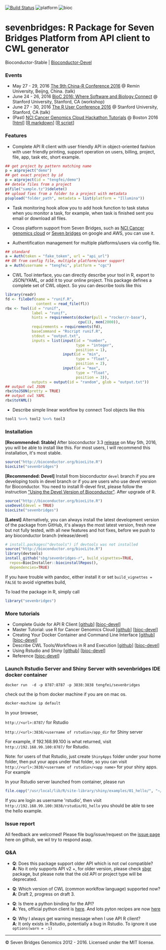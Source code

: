 [![Build Status](https://travis-ci.org/sbg/sevenbridges-r.svg?branch=master)](https://travis-ci.org/sbg/sevenbridges-r)
![platform](http://www.bioconductor.org/shields/availability/devel/sevenbridges.svg)
![bioc](http://www.bioconductor.org/shields/years-in-bioc/sevenbridges.svg)


# sevenbridges: R Package for Seven Bridges Platform from API client to CWL generator 

Bioconductor-Stable |  [Bioconductor-Devel](http://bioconductor.org/packages/3.3/bioc/html/sevenbridges.html) 

### Events

- May 27 - 29, 2016 [The 9th China-R Conference 2016](http://china-r.org/bj2016/index.html) @ Remin University, Beijng, China. (talk)
- June 24 - 26, 2016 [BioC 2016: Where Software and Biology Connect](http://bioconductor.org/help/course-materials/2016/BioC2016/) @ Stanford University, Stanford, CA (workshop)
- June 27 - 30, 2016 [The R User Conference 2016](http://user2016.org/) @ Stanford University, Stanford, CA (talk)
- (Past) [NCI Cancer Genomics Cloud Hackathon Tutorials](http://www.cancergenomicscloud.org/hacking-cancer/) @ Boston 2016
[[html](http://www.tengfei.name/sevenbridges/vignettes/bioc-workflow.html)] 
[[R markdown](http://www.tengfei.name/sevenbridges/vignettes/bioc-workflow.Rmd)] 
[[R script](http://www.tengfei.name/sevenbridges/vignettes/bioc-workflow.R)]

### Features

- Complete API R client with user friendly API in object-oriented fashion with user friendly printing, support operation on users, billing, project, file, app, task etc, short example.

```r
## get project by pattern matching name
p = a$project("demo")
## get exact project by id
p = a$project(id = "tengfei/demo")
## detele files from a project
p$file("sample.tz")$delete()
## upload fies from a folder to a project with metadata
p$upload("folder_path", metadata = list(platform = "Illumina"))
```

- Task monitoring hook allow you to add hook function to task status when you monitor a task, for example, when task is finished sent you email or download all files.

- Cross platform support from Seven
  Bridges, such as [NCI Cancer genomics cloud](http://www.cancergenomicscloud.org/) or [Seven bridges](https://www.sbgenomics.com/) on google and
  AWS, you can use it.

- Authentification management for multiple platforms/users via config file.

```r
## standard 
a = Auth(token = "fake_token", url = "api_url")
## OR from config file, multiple platform/user support
a = Auth(username = "tengfei", platform = "cgc")
```

- CWL Tool interface, you can directly describe your tool in R, export to JSON/YAML, or add it to your online project. This package defines a complete set
of CWL object. So you can describe tools like this

```r
library(readr)
fd <- fileDef(name = "runif.R",
              content = read_file(fl))
rbx <- Tool(id = "runif", 
            label = "runif",
            hints = requirements(docker(pull = "rocker/r-base"), 
                                 cpu(1), mem(2000)),
            requirements = requirements(fd),
            baseCommand = "Rscript runif.R",
            stdout = "output.txt",
            inputs = list(input(id = "number",
                                type = "integer",
                                position = 1),
                          input(id = "min",
                                type = "float",
                                position = 2),
                          input(id = "max",
                                type = "float",
                                position = 3)),
            outputs = output(id = "random", glob = "output.txt")) 
## output cwl JSON            
rbx$toJSON(pretty = TRUE) 
## output cwl YAML
rbx$toYAML()
```

- Describe simple linear workflow by connect Tool objects like this

```r
tool1 %>>% tool2 %>>% tool3
```


### Installation

__[Recommended: Stable]__ After bioconductor 3.3 [release](http://bioconductor.org/developers/release-schedule/) on May 5th, 2016, you will be able to install like this. For most users, I will recommend this installation, it's most stable. 

```r
source("http://bioconductor.org/biocLite.R")
biocLite("sevenbridges")
```

__[Recommended: Devel]__ Install from bioconductor `devel` branch if you are developing tools in devel branch or if you are users who use devel version for Bioconductor. You need to install R-devel first, please follow the instruction ["Using the Devel Version of Bioconductor"](http://bioconductor.org/developers/how-to/useDevel/). After upgrade of R. 

```r
source("http://bioconductor.org/biocLite.R")
useDevel(devel = TRUE)
biocLite("sevenbridges")
```

__[Latest]__ Alternatively, you can always install the latest development version of the package from GitHub, it's always the most latest 
version, fresh new but not fully tested,  with all new features and hot fixes, before we push to any bioconductor branch (release/devel) 

```r
# install.packages("devtools") if devtools was not installed
source("http://bioconductor.org/biocLite.R")
library(devtools)
install_github("sbg/sevenbridges-r", build_vignettes=TRUE, 
  repos=BiocInstaller::biocinstallRepos(),
  dependencies=TRUE)
```

If you have trouble with pandoc, either install it or set `build_vignettes = FALSE` to avoid vignettes build, 

To load the package in R, simply call

```r
library("sevenbridges")
```

### More tutorials 

- Complete Guide for API R Client
[[github](http://www.tengfei.name/sevenbridges/vignettes/api.html)]
[[bioc-devel](http://www.bioconductor.org/packages/3.3/bioc/vignettes/sevenbridges/inst/doc/api.html)]
- Master Tutorial: use R for Cancer Genomics Cloud
[[github](http://www.tengfei.name/sevenbridges/vignettes/bioc-workflow.html)]
[[bioc-devel](http://www.bioconductor.org/packages/3.3/bioc/vignettes/sevenbridges/inst/doc/bioc-workflow.html)]
- Creating Your Docker Container and Command Line Interface
[[github](http://www.tengfei.name/sevenbridges/vignettes/docker.html)]
[[bioc-devel](http://www.bioconductor.org/packages/3.3/bioc/vignettes/sevenbridges/inst/doc/docker.html)]
- Describe CWL Tools/Workflows in R and Execution
[[github](http://www.tengfei.name/sevenbridges/vignettes/apps.html)]
[[bioc-devel](http://www.bioconductor.org/packages/3.3/bioc/vignettes/sevenbridges/inst/doc/apps.html)]
- Using Rstudio and Shiny
[[github](http://www.tengfei.name/sevenbridges/vignettes/rstudio.html)]
[[bioc-devel](http://www.bioconductor.org/packages/3.3/bioc/vignettes/sevenbridges/inst/doc/rstudio.html)]
- Reference [[bioc-devel](http://www.bioconductor.org/packages/3.3/bioc/manuals/sevenbridges/man/sevenbridges.pdf)]

### Launch Rstudio Server and Shiny Server with sevenbridges IDE docker container

```shell
docker run  -d -p 8787:8787 -p 3838:3838 tengfei/sevenbridges
```

check out the ip from docker machine if you are on mac os.

```bash
docker-machine ip default
```

In your browser, 

`http://<url>:8787/` for Rstudio

`http://<url>:3838/<username of rstudio>/app_dir` for Shiny server

For example, if 192.168.99.100 is what returned, visit `http://192.168.99.100:8787/` for Rstudio.

Note: for users of that Rstudio, just create `ShinyApps` folder under
your home folder, then put your apps under that folder, so you can
visit `http://<url>:3838/<username of rstudio>/<app name>` for your
shiny apps. For example 

In your Rstudio server launched from container, please run

```r
file.copy("/usr/local/lib/R/site-library/shiny/examples/01_hello/", "~/ShinyApps/", recursive = TRUE)
```

If you are login as username 'rstudio', then visit  `http://192.168.99.100:3838/rstudio/01_hello` you should be
able to see the hello example.





### Issue report

All feedback are welcomed! Please file bug/issue/request on the [issue page](https://github.com/sbg/sevenbridges-r/issues) here on github, we wil 
try to respond asap.

### Q&A

- __Q__: Does this package support older API which is not cwl compatible?<br />
  __A__: No it only supports API v2 +, for older version, please check [sbgr](https://github.com/road2stat/sbgr) package, but 
please note that the old API or project type will be deprecated. 

- __Q__: Which version of CWL (common worklfow language) supported now? <br />
  __A__: Draft 2, progress on draft 3.
  
- __Q__: Is there a python binding for the API? <br />
  __A__: Yes, official python client is [here](https://github.com/sbg/sevenbridges-python). And lots pyton recipes are now [here](https://github.com/sbg/okAPI)
  
- __Q__: Why I always get warning message when I use API R client?<br />
  __A__: It only exists in Rstudio, potentially a bug in Rstudio. To ignore it use `options(warn = -1)`


<hr>

© Seven Bridges Genomics 2012 - 2016. Licensed under the MIT license.
